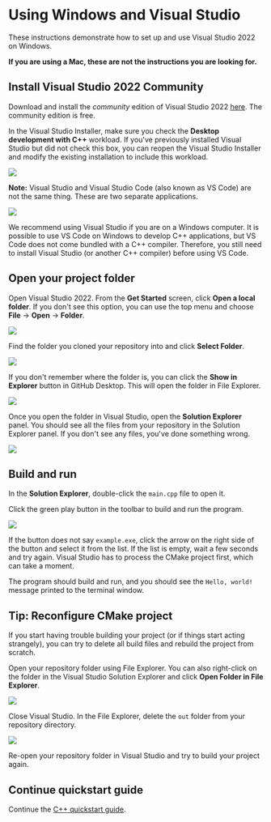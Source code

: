 # Using Windows and Visual Studio

These instructions demonstrate how to set up and use Visual Studio 2022 on Windows.

**If you are using a Mac, these are not the instructions you are looking for.**

## Install Visual Studio 2022 Community

Download and install the _community_ edition of Visual Studio 2022 [here](https://visualstudio.microsoft.com/vs/community/). The community edition is free.

In the Visual Studio Installer, make sure you check the **Desktop development with C++** workload. If you've previously installed Visual Studio but did not check this box, you can reopen the Visual Studio Installer and modify the existing installation to include this workload.

![](./img/vs-workload.png)

**Note:** Visual Studio and Visual Studio Code (also known as VS Code) are not the same thing. These are two separate applications.

![](./img/visual-studio-icons.png)

We recommend using Visual Studio if you are on a Windows computer. It is possible to use VS Code on Windows to develop C++ applications, but VS Code does not come bundled with a C++ compiler. Therefore, you still need to install Visual Studio (or another C++ compiler) before using VS Code.

## Open your project folder

Open Visual Studio 2022. From the **Get Started** screen, click **Open a local folder**. If you don't see this option, you can use the top menu and choose **File** -> **Open** -> **Folder**.

![](./img/vs-open-folder.png)

Find the folder you cloned your repository into and click **Select Folder**.

![](./img/vs-open-folder-dialog.png)

If you don't remember where the folder is, you can click the **Show in Explorer** button in GitHub Desktop. This will open the folder in File Explorer.

![](./img/github-desktop-show-folder.png)

Once you open the folder in Visual Studio, open the **Solution Explorer** panel. You should see all the files from your repository in the Solution Explorer panel. If you don't see any files, you've done something wrong.

![](./img/vs-solution-explorer.png)

## Build and run

In the **Solution Explorer**, double-click the `main.cpp` file to open it.

Click the green play button in the toolbar to build and run the program.

![](./img/vs-startup-item.png)

If the button does not say `example.exe`, click the arrow on the right side of the button and select it from the list. If the list is empty, wait a few seconds and try again. Visual Studio has to process the CMake project first, which can take a moment.

The program should build and run, and you should see the `Hello, world!` message printed to the terminal window.

## Tip: Reconfigure CMake project

If you start having trouble building your project (or if things start acting strangely), you can try to delete all build files and rebuild the project from scratch.

Open your repository folder using File Explorer. You can also right-click on the folder in the Visual Studio Solution Explorer and click **Open Folder in File Explorer**.

![](./img/vs-open-folder-in-file-explorer.png)

Close Visual Studio. In the File Explorer, delete the `out` folder from your repository directory.

![](./img/vs-delete-out.png)

Re-open your repository folder in Visual Studio and try to build your project again.

## Continue quickstart guide

Continue the [C++ quickstart guide](./README.md).
